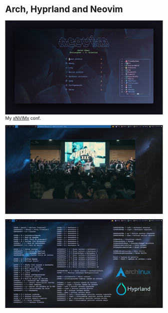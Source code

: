 # Arch, Hyprland and Neovim

![xnvimx](assets/xnvimx.png)
My <a href="https://github.com/frvnzj/xnvimx" target="_blank">xNVIMx</a> conf.

![screenxhyprx](assets/xhyprx.png)

![screenxkeysx](assets/screenxkeysx.png)
